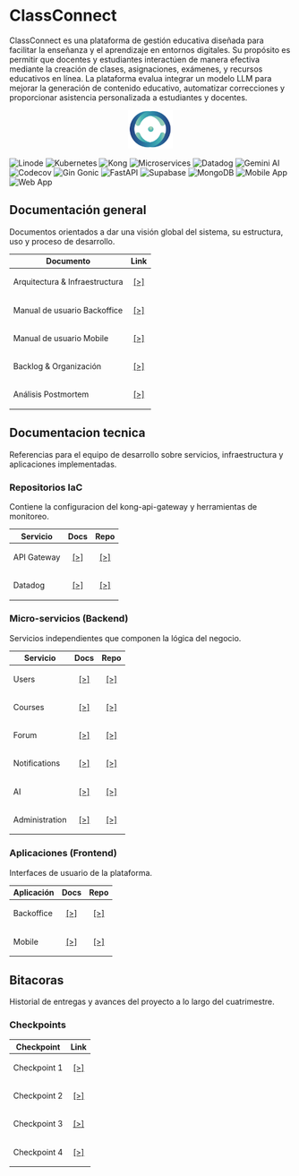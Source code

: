 # ClassConnect

ClassConnect es una plataforma de gestión educativa diseñada para facilitar la enseñanza y el aprendizaje en entornos digitales. Su propósito es permitir que docentes y estudiantes interactúen de manera efectiva mediante la creación de clases, asignaciones, exámenes, y recursos educativos en línea. La plataforma evalua integrar un modelo LLM para mejorar la generación de contenido educativo, automatizar correcciones y proporcionar asistencia personalizada a estudiantes y docentes.

<div align="center">
<img src="./img/cc_logo.png" alt="logo" width="80px" />
</div>

![Linode](https://img.shields.io/badge/Linode-00A95C?logo=linode&logoColor=white)
![Kubernetes](https://img.shields.io/badge/Kubernetes-326CE5?logo=kubernetes&logoColor=white)
![Kong](https://img.shields.io/badge/Kong-002659?logo=kong&logoColor=white)
![Microservices](https://img.shields.io/badge/Microservices-FF6F00?logo=docker&logoColor=white)
![Datadog](https://img.shields.io/badge/Datadog-632CA6?logo=datadog&logoColor=white)
![Gemini AI](https://img.shields.io/badge/Gemini--AI-4285F4?logo=google&logoColor=white)
![Codecov](https://img.shields.io/badge/Codecov-F01F7A?logo=codecov&logoColor=white)
![Gin Gonic](https://img.shields.io/badge/Gin--Gonic-00ADD8?logo=go&logoColor=white)
![FastAPI](https://img.shields.io/badge/FastAPI-009688?logo=fastapi&logoColor=white)
![Supabase](https://img.shields.io/badge/Supabase-3ECF8E?logo=supabase&logoColor=white)
![MongoDB](https://img.shields.io/badge/MongoDB-47A248?logo=mongodb&logoColor=white)
![Mobile App](https://img.shields.io/badge/Mobile--App-20232a?logo=react&logoColor=61dafb)
![Web App](https://img.shields.io/badge/Web--App-61DAFB?logo=react&logoColor=black)

## Documentación general

Documentos orientados a dar una visión global del sistema, su estructura, uso y proceso de desarrollo.

| Documento                       | Link |
|----------------------------------|------|
| Arquitectura & Infraestructura            | <p align="center">[[>]](./tech/architecture.md)</p> |
| Manual de usuario Backoffice     | <p align="center">[[>]](./man/backoffice.md)</p> |
| Manual de usuario Mobile         | <p align="center">[[>]](./man/mobile.md)</p> |
| Backlog & Organización           | <p align="center">[[>]](./misc/backlog.md)</p> |
| Análisis Postmortem              | <p align="center">[[>]](./misc/postmortem.md)</p> |

## Documentacion tecnica

Referencias para el equipo de desarrollo sobre servicios, infraestructura y aplicaciones implementadas.

### Repositorios IaC

Contiene la configuracion del kong-api-gateway y herramientas de monitoreo.

| Servicio        | Docs                                               | Repo                                 |
|-----------------|----------------------------------------------------|--------------------------------------|
| API Gateway           | <p align="center">[[>]](./tech/api_gateway.md)</p>       | <p align="center">[[>]](https://github.com/ClassConnect-org/api-gateway)</p> |
| Datadog         | <p align="center">[[>]](./tech/datadog.md)</p>     | <p align="center">[[>]](https://github.com/ClassConnect-org/datadog-metrics)</p> |

### Micro-servicios (Backend)

Servicios independientes que componen la lógica del negocio.

| Servicio        | Docs                                               | Repo                                 |
|-----------------|----------------------------------------------------|--------------------------------------|
| Users           | <p align="center">[[>]](./tech/users.md)</p>       | <p align="center">[[>]](https://github.com/ClassConnect-org/users-microservice)</p> |
| Courses         | <p align="center">[[>]](./tech/courses.md)</p>     | <p align="center">[[>]](https://github.com/ClassConnect-org/courses-microservice)</p> |
| Forum           | <p align="center">[[>]](./tech/forum.md)</p>       | <p align="center">[[>]](https://github.com/ClassConnect-org/forum-microservice)</p> |
| Notifications   | <p align="center">[[>]](./tech/notifs.md)</p>      | <p align="center">[[>]](https://github.com/ClassConnect-org/notifications-microservice)</p> |
| AI              | <p align="center">[[>]](./tech/ai.md)</p>          | <p align="center">[[>]](https://github.com/ClassConnect-org/ai-microservice)</p> |
| Administration  | <p align="center">[[>]](./tech/admin.md)</p>       | <p align="center">[[>]](https://github.com/ClassConnect-org/administration-microservice)</p> |

### Aplicaciones (Frontend)

Interfaces de usuario de la plataforma.

| Aplicación     | Docs                                               | Repo                                 |
|----------------|----------------------------------------------------|--------------------------------------|
| Backoffice     | <p align="center">[[>]](./tech/backoffice.md)</p>  | <p align="center">[[>]](https://github.com/ClassConnect-org/backoffice-app)</p> |
| Mobile         | <p align="center">[[>]](./tech/mobile.md)</p>      | <p align="center">[[>]](https://github.com/ClassConnect-org/mobile-app)</p> |

## Bitacoras

Historial de entregas y avances del proyecto a lo largo del cuatrimestre.

### Checkpoints

| Checkpoint | Link |
|---|------|
| Checkpoint 1 | <p align="center">[[>]](./checkpoints/chp1.md)</p> |
| Checkpoint 2 | <p align="center">[[>]](./checkpoints/chp2.md)</p> |
| Checkpoint 3 | <p align="center">[[>]](./checkpoints/chp3.md)</p> |
| Checkpoint 4 | <p align="center">[[>]](./checkpoints/chp4.md)</p> |
